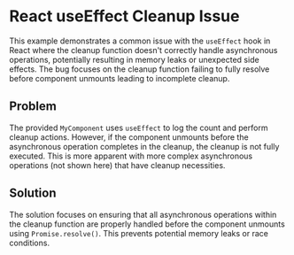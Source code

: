 # React useEffect Cleanup Issue
This example demonstrates a common issue with the `useEffect` hook in React where the cleanup function doesn't correctly handle asynchronous operations, potentially resulting in memory leaks or unexpected side effects.  The bug focuses on the cleanup function failing to fully resolve before component unmounts leading to incomplete cleanup.

## Problem
The provided `MyComponent` uses `useEffect` to log the count and perform cleanup actions.  However, if the component unmounts before the asynchronous operation completes in the cleanup, the cleanup is not fully executed.  This is more apparent with more complex asynchronous operations (not shown here) that have cleanup necessities.

## Solution
The solution focuses on ensuring that all asynchronous operations within the cleanup function are properly handled before the component unmounts using `Promise.resolve()`.  This prevents potential memory leaks or race conditions.